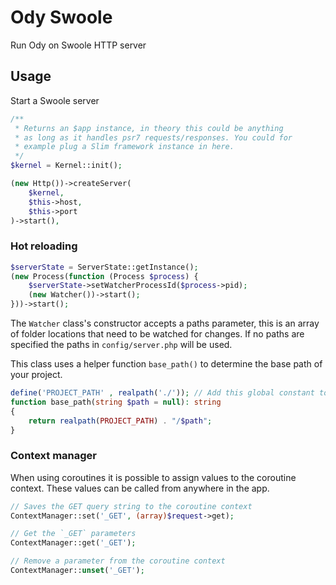 # Ody Swoole
Run Ody on Swoole HTTP server

## Usage
Start a Swoole server

```php
/**
 * Returns an $app instance, in theory this could be anything 
 * as long as it handles psr7 requests/responses. You could for 
 * example plug a Slim framework instance in here.
 */
$kernel = Kernel::init();

(new Http())->createServer(
    $kernel,
    $this->host,
    $this->port
)->start(),
```

### Hot reloading
```php
$serverState = ServerState::getInstance();
(new Process(function (Process $process) {
    $serverState->setWatcherProcessId($process->pid);
    (new Watcher())->start();
}))->start();
```

The `Watcher` class's constructor accepts a paths parameter, this is an array of
folder locations that need to be watched for changes. If no paths are specified the 
paths in `config/server.php` will be used. 

This class uses a helper function `base_path()` to determine the base path of your project.

```php
define('PROJECT_PATH' , realpath('./')); // Add this global constant to one of your bootstrap files.
function base_path(string $path = null): string
{
    return realpath(PROJECT_PATH) . "/$path";
}
```

### Context manager
When using coroutines it is possible to assign values to the coroutine context.
These values can be called from anywhere in the app.

```php
// Saves the GET query string to the coroutine context
ContextManager::set('_GET', (array)$request->get);

// Get the `_GET` parameters
ContextManager::get('_GET');

// Remove a parameter from the coroutine context
ContextManager::unset('_GET');
```

